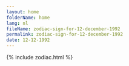 ```yaml
---
layout: home
folderName: home
lang: nl
fileName: zodiac-sign-for-12-december-1992
permalink: zodiac-sign-for-12-december-1992
date: 12-12-1992
---
```

{% include zodiac.html %}
